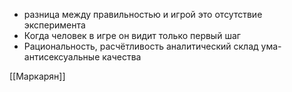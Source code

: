 * разница между правильностью и игрой это отсутствие эксперимента
* Когда человек в игре он видит только первый шаг
* Рациональность, расчётливость аналитический склад ума-антисексуальные качества

[[Маркарян]]